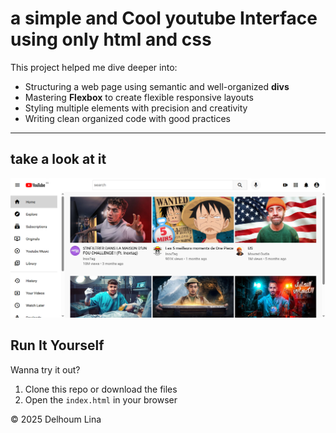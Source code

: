 # a simple and Cool youtube Interface using only html and css 

This project helped me dive deeper into:
-  Structuring a web page using semantic and well-organized **divs**
-  Mastering **Flexbox** to create flexible responsive layouts
-  Styling multiple elements with precision and creativity
-  Writing clean organized code with good practices

---

## take a look at it 

![Alt text](youtube1.png)



##  Run It Yourself
Wanna try it out?

1. Clone this repo or download the files
2. Open the `index.html` in your browser


© 2025 Delhoum Lina 

